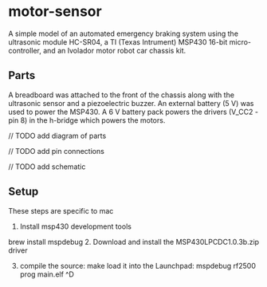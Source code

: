 # motor-sensor
A simple model of an automated emergency braking system using the ultrasonic module HC-SR04, a TI (Texas Intrument) MSP430 16-bit micro-controller, and an Ivolador motor robot car chassis kit.

## Parts
A breadboard was attached to the front of the chassis along with the ultrasonic sensor and a piezoelectric buzzer. An external battery (5 V) was used to power the MSP430. A 6 V battery pack powers the drivers (V_CC2 - pin 8) in the h-bridge which powers the motors.

// TODO add diagram of parts

// TODO add pin connections

// TODO add schematic

## Setup
These steps are specific to mac

1. Install msp430 development tools 

brew install mspdebug
2. Download and install the MSP430LPCDC1.0.3b.zip driver

3. compile the source:
make
load it into the Launchpad:
mspdebug rf2500
prog main.elf
^D 

